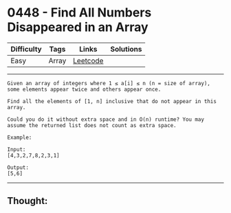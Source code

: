 # 0448 - Find All Numbers Disappeared in an Array

Difficulty  | Tags | Links | Solutions
----------- | ---- | ----- | -----
Easy | Array | [Leetcode](https://leetcode.com/problems/find-all-numbers-disappeared-in-an-array/description/) |


-----------

```
Given an array of integers where 1 ≤ a[i] ≤ n (n = size of array), some elements appear twice and others appear once.

Find all the elements of [1, n] inclusive that do not appear in this array.

Could you do it without extra space and in O(n) runtime? You may assume the returned list does not count as extra space.

Example:

Input:
[4,3,2,7,8,2,3,1]

Output:
[5,6]
```

-----------

## Thought:
